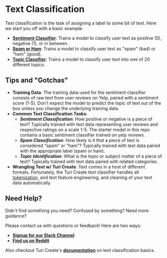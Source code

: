 # Text Classification
Text classification is the task of assigning a label to some bit of text. Here
 we start you off with a basic example:
 
- [**Sentiment Classifier**](https://colab.research.google.com/github/skafos/colab-example-models/blob/master/TextClassification/sentiment_classifier.ipynb):
  Trains a model to classify user text as positive (5), negative (1), or in between.
- [**Spam or Ham**](https://colab.research.google.com/github/skafos/colab-example-models/blob/master/TextClassification/spam_or_ham.ipynb):
 Trains a model to classify user text as "spam" (bad) or "ham" (good).
- [**Topic Classifier**](https://colab.research.google.com/github/skafos/colab-example-models/blob/master/TextClassification/topic_classifier.ipynb):
 Trains a model to classify user text into one of 20 different topics.
 
## Tips and "Gotchas"
-  **Training Data**: The training data used for the sentiment classifier consists of raw text from user reviews on Yelp,
paired with a sentiment score (1-5). Don't expect the model to predict the topic of text out of the box unless you
change the underlying training data.
 -  **Common Text Classification Tasks**:
     -  ***Sentiment Classification***: How positive or negative is a piece of text? Typically trained with text data 
     representing user reviews and respective ratings on a scale 1-5. The starter model in this repo contains a basic 
     sentiment classifier trained on yelp reviews.
    -  ***Spam Classification***: How likely is it that a piece of text is considered "spam" or "ham"? Typically trained with 
    text data paired with the appropriate label (spam or ham). 
    -  ***Topic Identification***: What is the topic or subject matter of a piece of text? Typically trained with text 
    data paired with related categories.
- **Wrangling Text w/ Turi Create**: Text comes in a host of different formats. Fortunately, the Turi Create text 
classifier handles all [tokenization](https://nlp.stanford.edu/IR-book/html/htmledition/tokenization-1.html), 
and text feature engineering, and cleaning of your text data automatically.


## Need Help?
Didn't find something you need? Confused by something? Need more guidance?

Please contact us with questions or feedback! Here are two ways:

-  [**Signup for our Slack Channel**](https://join.slack.com/t/metismachine-skafos/shared_invite/enQtNTAxMzEwOTk2NzA5LThjMmMyY2JkNTkwNDQ1YjgyYjFiY2MyMjRkMzYyM2E4MjUxNTJmYmQyODVhZWM2MjQwMjE5ZGM1Y2YwN2M5ODI)
-  [**Find us on Reddit**](https://reddit.com/r/skafos)

Also checkout Turi Create's [**documentation**](https://apple.github.io/turicreate/docs/userguide/text_classifier/) on
 text classification basics.
 